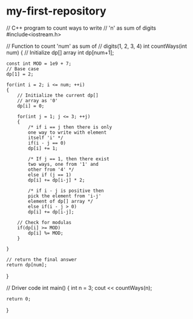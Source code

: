 # my-first-repository
// C++ program to count ways to write 
// 'n' as sum of digits 
#include<iostream.h> 


// Function to count 'num' as sum of 
// digits(1, 2, 3, 4) 
int countWays(int num) 
{ 
	// Initialize dp[] array 
	int dp[num+1]; 

	const int MOD = 1e9 + 7; 
	// Base case 
	dp[1] = 2; 

	for(int i = 2; i <= num; ++i) 
	{ 
		// Initialize the current dp[] 
		// array as '0' 
		dp[i] = 0; 

		for(int j = 1; j <= 3; ++j) 
		{ 
			/* if i == j then there is only 
			one way to write with element 
			itself 'i' */
			if(i - j == 0) 
			dp[i] += 1; 

			/* If j == 1, then there exist 
			two ways, one from '1' and 
			other from '4' */
			else if (j == 1) 
			dp[i] += dp[i-j] * 2; 

			/* if i - j is positive then 
			pick the element from 'i-j' 
			element of dp[] array */
			else if(i - j > 0) 
			dp[i] += dp[i-j]; 

		// Check for modulas 
		if(dp[i] >= MOD) 
			dp[i] %= MOD; 
		} 

	} 

	// return the final answer 
	return dp[num]; 
} 


// Driver code 
int main() 
{ 
	int n = 3; 
	cout << countWays(n); 
	
	return 0; 
} 


